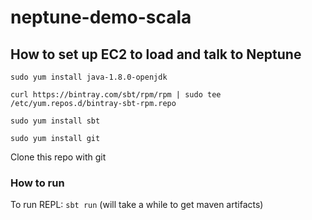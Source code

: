 # neptune-demo-scala

## How to set up EC2 to load and talk to Neptune

`sudo yum install java-1.8.0-openjdk`

`curl https://bintray.com/sbt/rpm/rpm | sudo tee /etc/yum.repos.d/bintray-sbt-rpm.repo`

`sudo yum install sbt`

`sudo yum install git`

Clone this repo with git

### How to run

To run REPL: 
`sbt run` (will take a while to get maven artifacts)


